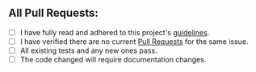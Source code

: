 ## All Pull Requests:
- [ ] I have fully read and adhered to this project's [guidelines](../CONTRIBUTING.md).
- [ ] I have verified there are no current [Pull Requests](../pulls) for the same issue.
- [ ] All existing tests and any new ones pass.
- [ ] The code changed will require documentation changes.

